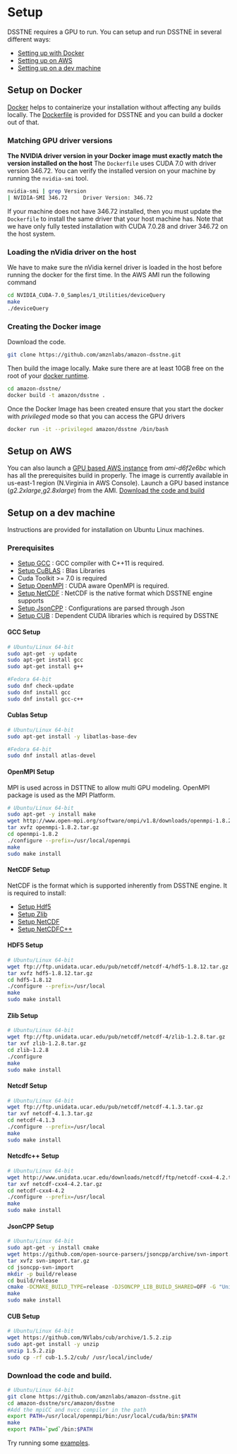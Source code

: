 # Setup
DSSTNE requires a GPU to run. You can setup and run DSSTNE in several different ways:

* [Setting up with Docker](#setup-on-docker)
* [Setting up on AWS](#setup-on-aws)
* [Setting up on a dev machine](#setup-on-a-dev-machine)

## Setup on Docker
[Docker](http://docker.com/) helps to containerize your installation without affecting any builds locally. The [Dockerfile](../../Dockerfile) is provided for DSSTNE and you can build a docker out of that.

### Matching GPU driver versions
**The NVIDIA driver version in your Docker image must exactly match the version installed on the host**
The `Dockerfile` uses CUDA 7.0 with driver version 346.72. You can verify the installed version on your
machine by running the `nvidia-smi` tool.

```bash
nvidia-smi | grep Version
| NVIDIA-SMI 346.72     Driver Version: 346.72
```

If your machine does not have 346.72 installed, then you must update the `Dockerfile` to install the
same driver that your host machine has.
Note that we have only fully tested installation with CUDA 7.0.28 and driver 346.72 on the host system.

### Loading the nVidia driver on the host 
We have to make sure the nVidia kernel driver is loaded in the host before running the docker for the first time. In the AWS AMI run the following command 
```bash
cd NVIDIA_CUDA-7.0_Samples/1_Utilities/deviceQuery
make
./deviceQuery
```

### Creating the Docker image
 Download the code.
```bash
git clone https://github.com/amznlabs/amazon-dsstne.git
```
Then build the image locally. Make sure there are at least 10GB free on the root of your [docker runtime](https://docs.docker.com/engine/reference/commandline/daemon/).
```bash
cd amazon-dsstne/
docker build -t amazon/dsstne .
```

Once the Docker Image has been created ensure that you start the docker with *privileged* mode so that you can access the GPU drivers
```bash
docker run -it --privileged amazon/dsstne /bin/bash
```

## Setup on AWS
You can also launch a [GPU based AWS instance](http://docs.aws.amazon.com/AWSEC2/latest/UserGuide/using_cluster_computing.html) from *ami-d6f2e6bc* which has all the prerequisites build in properly. The image is currently available in us-east-1 region (N.Virginia in AWS Console). Launch a GPU based instance (*g2.2xlarge*,*g2.8xlarge*) from the AMI. [Download the code and build](#download-the-code-and-build)

## Setup on a dev machine
Instructions are provided for installation on Ubuntu Linux machines.

### Prerequisites
* [Setup GCC](#gcc-setup) : GCC compiler with C++11 is required.
* [Setup CuBLAS](#cublas-setup) : Blas Libraries
* Cuda Toolkit >= 7.0 is required
* [Setup OpenMPI](#openmpi-setup) : CUDA aware OpenMPI is required.
* [Setup NetCDF](#netcdf-setup) : NetCDF is the native format which DSSTNE engine supports
* [Setup JsonCPP](#jsoncpp-setup) : Configurations are parsed through Json
* [Setup CUB](#cub-setup) : Dependent CUDA libraries which is required by DSSTNE

#### GCC Setup
```bash
# Ubuntu/Linux 64-bit
sudo apt-get -y update
sudo apt-get install gcc
sudo apt-get install g++

#Fedora 64-bit
sudo dnf check-update
sudo dnf install gcc
sudo dnf install gcc-c++
```
#### Cublas Setup
```bash
# Ubuntu/Linux 64-bit
sudo apt-get install -y libatlas-base-dev

#Fedora 64-bit
sudo dnf install atlas-devel
```

#### OpenMPI Setup
MPI is used across in DSTTNE to allow multi GPU modeling. OpenMPI package is used as the MPI Platform.

```bash
# Ubuntu/Linux 64-bit
sudo apt-get -y install make
wget http://www.open-mpi.org/software/ompi/v1.8/downloads/openmpi-1.8.2.tar.gz
tar xvfz openmpi-1.8.2.tar.gz
cd openmpi-1.8.2
./configure --prefix=/usr/local/openmpi
make
sudo make install
```

#### NetCDF Setup
NetCDF is the format which is supported inherently from DSSTNE engine. It is required to install:
* [Setup Hdf5](#hdf5-setup)
* [Setup Zlib](#zlib-setup)
* [Setup NetCDF](#netcdf-setup-1)
* [Setup NetCDFC++](#netcdfc-setup)

#### HDF5 Setup
```bash
# Ubuntu/Linux 64-bit
wget ftp://ftp.unidata.ucar.edu/pub/netcdf/netcdf-4/hdf5-1.8.12.tar.gz
tar xvfz hdf5-1.8.12.tar.gz
cd hdf5-1.8.12
./configure --prefix=/usr/local
make
sudo make install
```

#### Zlib Setup
```bash
# Ubuntu/Linux 64-bit
wget ftp://ftp.unidata.ucar.edu/pub/netcdf/netcdf-4/zlib-1.2.8.tar.gz
tar xvf zlib-1.2.8.tar.gz
cd zlib-1.2.8
./configure
make
sudo make install
```
#### Netcdf Setup
```bash
# Ubuntu/Linux 64-bit
wget ftp://ftp.unidata.ucar.edu/pub/netcdf/netcdf-4.1.3.tar.gz
tar xvf netcdf-4.1.3.tar.gz
cd netcdf-4.1.3
./configure --prefix=/usr/local
make
sudo make install
```
#### Netcdfc++ Setup
```bash
# Ubuntu/Linux 64-bit
wget http://www.unidata.ucar.edu/downloads/netcdf/ftp/netcdf-cxx4-4.2.tar.gz
tar xvf netcdf-cxx4-4.2.tar.gz
cd netcdf-cxx4-4.2
./configure --prefix=/usr/local
make
sudo make install
```

#### JsonCPP Setup
```bash
# Ubuntu/Linux 64-bit
sudo apt-get -y install cmake
wget https://github.com/open-source-parsers/jsoncpp/archive/svn-import.tar.gz
tar xvfz svn-import.tar.gz
cd jsoncpp-svn-import
mkdir -p build/release
cd build/release
cmake -DCMAKE_BUILD_TYPE=release -DJSONCPP_LIB_BUILD_SHARED=OFF -G "Unix Makefiles" ../..
make
sudo make install
```

#### CUB Setup
```bash
# Ubuntu/Linux 64-bit
wget https://github.com/NVlabs/cub/archive/1.5.2.zip
sudo apt-get install -y unzip
unzip 1.5.2.zip
sudo cp -rf cub-1.5.2/cub/ /usr/local/include/
```

### Download the code and build.
```bash
# Ubuntu/Linux 64-bit
git clone https://github.com/amznlabs/amazon-dsstne.git
cd amazon-dsstne/src/amazon/dsstne
#Add the mpiCC and nvcc compiler in the path
export PATH=/usr/local/openmpi/bin:/usr/local/cuda/bin:$PATH
make
export PATH=`pwd`/bin:$PATH
```

Try running some [examples](examples.md).
